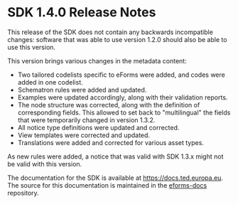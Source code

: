 # SDK 1.4.0 Release Notes

This release of the SDK does not contain any backwards incompatible changes: software that was able to use version 1.2.0 should also be able to use this version.

This version brings various changes in the metadata content:

* Two tailored codelists specific to eForms were added, and codes were added in one codelist.
* Schematron rules were added and updated.
* Examples were updated accordingly, along with their validation reports.
* The node structure was corrected, along with the definition of corresponding fields. This allowed to set back to "multilingual" the fields that were temporarily changed in version 1.3.2.
* All notice type definitions were updated and corrected.
* View templates were corrected and updated.
* Translations were added and corrected for various asset types.

As new rules were added, a notice that was valid with SDK 1.3.x might not be valid with this version.

The documentation for the SDK is available at <https://docs.ted.europa.eu>. The source for this documentation is maintained in the [eforms-docs](https://github.com/OP-TED/eforms-docs) repository.
